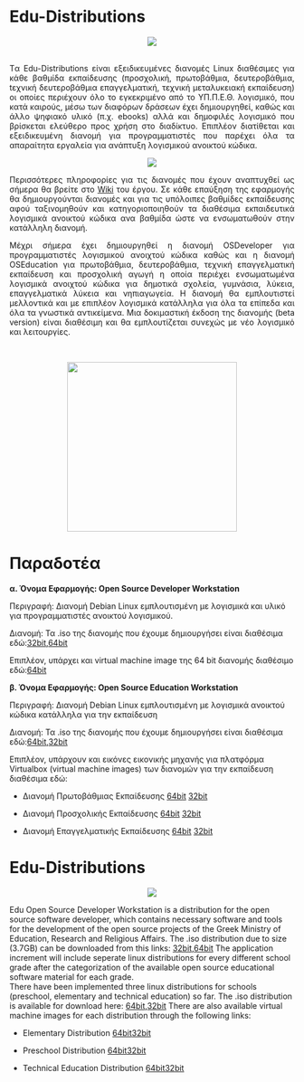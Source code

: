 # Edu-Distributions
<p align="center">
  <img src="http://ostdev.minedu.gov.gr/~pgeorg/assets/pictures/OSDeveloperWorkstation1.png"/>
</p>
<p align="justify">
<br>
Tα Edu-Distributions είναι εξειδικευμένες διανομές Linux διαθέσιμες για κάθε βαθμίδα εκπαίδευσης (προσχολική, πρωτοβάθμια, δευτεροβάθμια, tεχνική δευτεροβάθμια επαγγελματική, τεχνική μεταλυκειακή εκπαίδευση) οι οποίες περιέχουν όλο το εγκεκριμένο από το ΥΠ.Π.Ε.Θ. λογισμικό, που κατά καιρούς, μέσω των διαφόρων δράσεων έχει δημιουργηθεί, καθώς και άλλο ψηφιακό υλικό (π.χ. ebooks) αλλά και δημοφιλές λογισμικό που βρίσκεται ελεύθερο προς χρήση στο διαδίκτυο.
Επιπλέον διατίθεται και εξειδικευμένη διανομή για προγραμματιστές που παρέχει όλα τα απαραίτητα εργαλεία για ανάπτυξη λογισμικού ανοικτού κώδικα. 
<br>
<p align="center">
  <img src="http://ostdev.minedu.gov.gr/~pgeorg/assets/pictures/OSDeveloperWorkstation2.png"/>
</p>
<p align="justify">
Περισσότερες πληροφορίες για τις διανομές που έχουν αναπτυχθεί ως σήμερα θα βρείτε στο <A href="https://git.minedu.gov.gr/itminedu/edu_distributions/wikis/Home">Wiki</A> του έργου.
Σε κάθε επαύξηση της εφαρμογής θα δημιουργούνται διανομές και για τις υπόλοιπες βαθμίδες εκπαίδευσης αφού ταξινομηθούν και κατηγοριοποιηθούν τα διαθέσιμα εκπαιδευτικά λογισμικά ανοικτού κώδικα ανα βαθμίδα ώστε να ενσωματωθούν στην κατάλληλη διανομή. 

<p align="justify">
Μέχρι σήμερα έχει δημιουργηθεί η διανομή OSDeveloper για προγραμματιστές λογισμικού ανοιχτού κώδικα καθώς και η διανομή OSEducation για πρωτοβάθμια, δευτεροβάθμια, τεχνική επαγγελματική εκπαίδευση και προσχολική αγωγή η οποία περιέχει ενσωματωμένα λογισμικά ανοιχτού κώδικα για δημοτικά σχολεία, γυμνάσια, λύκεια, επαγγελματικά λύκεια και νηπιαγωγεία. Η διανομή θα εμπλουτιστεί μελλοντικά και με επιπλέον λογισμικά κατάλληλα για όλα τα επίπεδα και όλα τα γνωστικά αντικείμενα. Μια δοκιμαστική έκδοση της διανομής (beta version) είναι διαθέσιμη και θα εμπλουτίζεται συνεχώς με νέο λογισμικό και λειτουργίες. 
</p>
</p>
<br>
<p align="center">
  <img src="http://ostdev.minedu.gov.gr/~sofiakom/OSElementary64-desktop.png" width=300 height=300/>
</p>


# Παραδοτέα
**α. Όνομα Εφαρμογής: Open Source Developer Workstation**

Περιγραφή: Διανομή Debian Linux εμπλουτισμένη με λογισμικά και υλικό για προγραμματιστές ανοικτού λογισμικού.

Διανομή: Τα .iso της διανομής που έχουμε δημιουργήσει είναι διαθέσιμα εδώ:<A href="https://pithos.okeanos.grnet.gr/public/pUmS2lvX0JbxQ5sMDyJq13">32bit</A>,<A href="https://pithos.okeanos.grnet.gr/public/QMVJ9zUtcw8aSlxtiQ0Jt6">64bit</A>

Επιπλέον, υπάρχει και virtual machine image της 64 bit διανομής διαθέσιμο εδώ:<A href="https://pithos.okeanos.grnet.gr/public/7J3Uu9eVhNu1FOQgykHFg5">64bit</A>

**β. Όνομα Εφαρμογής: Open Source Education Workstation**

Περιγραφή: Διανομή Debian Linux εμπλουτισμένη με λογισμικά ανοικτού κώδικα κατάλληλα για την εκπαίδευση

Διανομή: Τα .iso της διανομής που έχουμε δημιουργήσει είναι διαθέσιμα εδώ:<A href="https://pithos.okeanos.grnet.gr/public/QMVJ9zUtcw8aSlxtiQ0Jt6">64bit</A>,<A href="https://pithos.okeanos.grnet.gr/public/pUmS2lvX0JbxQ5sMDyJq13">32bit</A>

Επιπλέον, υπάρχουν και εικόνες εικονικής μηχανής για πλατφόρμα Virtualbox (virtual machine images) των διανομών για την εκπαίδευση διαθέσιμα εδώ:

* Διανομή Πρωτοβάθμιας Εκπαίδευσης <A href="https://pithos.okeanos.grnet.gr/public/sAXS8PK53EjCCdAq9nuIK">64bit</A> <A href="https://pithos.okeanos.grnet.gr/public/Fl9fkZpx4XPyYSE686puU2">32bit</A>

* Διανομή Προσχολικής Εκπαίδευσης <A href="https://pithos.okeanos.grnet.gr/public/33QIUth4pD0ei41gqtsFp5">64bit</A> <A href="https://pithos.okeanos.grnet.gr/public/1iMoBDycSfHDKc9796hjM">32bit</A>

* Διανομή Επαγγελματικής Εκπαίδευσης  <A href="https://pithos.okeanos.grnet.gr/public/4pt3h3dK4VbqerkpVOE6d7">64bit</A> <A href="https://pithos.okeanos.grnet.gr/public/yC2EVnkoRBGBmijbCqF6r5">32bit</A>


# Edu-Distributions
<p align="center">
  <img src="http://ostdev.minedu.gov.gr/~pgeorg/assets/pictures/OSDeveloperWorkstation1.png"/>
</p>
<p align="justify">

Edu Open Source Developer Workstation is a distribution for the open source software developer, which contains necessary software and tools for the development of the open source projects of the Greek Ministry of Education, Research and Religious Affairs. The .iso distribution due to size (3.7GB) can be downloaded from this links: <A href="https://pithos.okeanos.grnet.gr/public/pUmS2lvX0JbxQ5sMDyJq13">32bit</A>,<A href="https://pithos.okeanos.grnet.gr/public/q696D79OCOe596xRi9kGl6">64bit</A>
The application increment will include seperate linux distributions for every different school grade after the categorization of the available open source educational software material for each grade.  
There have been implemented three linux distributions for schools (preschool, elementary and technical education) so far. The .iso distribution is available for download here: <A href="https://pithos.okeanos.grnet.gr/public/QMVJ9zUtcw8aSlxtiQ0Jt6">64bit</A>,<A href="https://pithos.okeanos.grnet.gr/public/pUmS2lvX0JbxQ5sMDyJq13">32bit</A>
There are also available virtual machine images for each distribution through the following links:

* Elementary Distribution <A href="https://pithos.okeanos.grnet.gr/public/sAXS8PK53EjCCdAq9nuIK">64bit</A><A href="https://pithos.okeanos.grnet.gr/public/Fl9fkZpx4XPyYSE686puU2">32bit</A>

* Preschool Distribution <A href="https://pithos.okeanos.grnet.gr/public/33QIUth4pD0ei41gqtsFp5">64bit</A><A href="https://pithos.okeanos.grnet.gr/public/1iMoBDycSfHDKc9796hjM">32bit</A>

* Technical Education Distribution <A href="https://pithos.okeanos.grnet.gr/public/4pt3h3dK4VbqerkpVOE6d7">64bit</A><A href="https://pithos.okeanos.grnet.gr/public/yC2EVnkoRBGBmijbCqF6r5">32bit</A>


